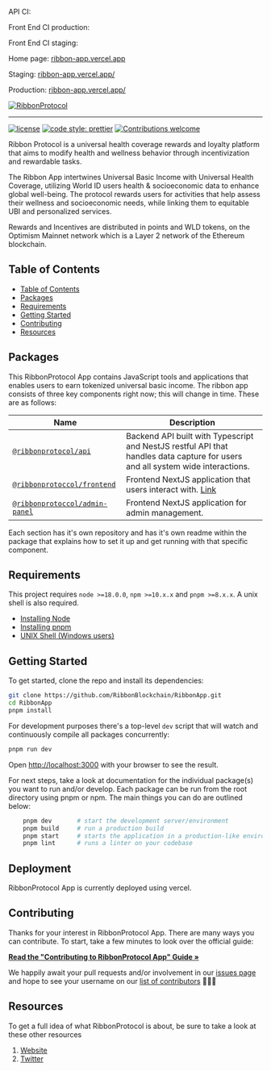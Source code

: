 API CI:

Front End CI production:

Front End CI staging:

Home page: [ribbon-app.vercel.app](https://ribbon-app.vercel.app)

Staging: [ribbon-app.vercel.app/](https://ribbon-app.vercel.app)

Production: [ribbon-app.vercel.app/](https://ribbon-app.vercel.app)

[![RibbonProtocol](https://d33wubrfki0l68.cloudfront.net/acc4bad7b8baf69c0a595a8887e51c474aeb5491/998d2/img/logo.png)](https://ribbon-app.vercel.app)

---

[![license](https://img.shields.io/badge/license-MIT-blue.svg?style=flat-square)](/LICENSE)
[![code style: prettier](https://img.shields.io/badge/code_style-prettier-ff69b4.svg?style=flat-square)](https://github.com/prettier/prettier)
[![Contributions welcome](https://img.shields.io/badge/contributions-welcome-orange.svg?style=flat-square)](/contributing.md)

Ribbon Protocol is a universal health coverage rewards and loyalty platform that aims to modify health and wellness behavior through incentivization and rewardable tasks.

The Ribbon App intertwines Universal Basic Income with Universal Health Coverage, utilizing World ID users health & socioeconomic data to enhance global well-being. The protocol rewards users for activities that help assess their wellness and socioeconomic needs, while linking them to equitable UBI and personalized services.

Rewards and Incentives are distributed in points and WLD tokens, on the Optimism Mainnet network which is a Layer 2 network of the Ethereum blockchain.

## Table of Contents

- [Table of Contents](#table-of-contents)
- [Packages](#packages)
- [Requirements](#requirements)
- [Getting Started](#getting-started)
- [Contributing](#contributing)
- [Resources](#resources)

## Packages

This RibbonProtocol App contains JavaScript tools and applications that enables users to earn tokenized universal basic income. The ribbon app consists of three key components right now; this will change in time. These are as follows:

| Name                                                                                           | Description                                                                                                                    |
| ---------------------------------------------------------------------------------------------- | ------------------------------------------------------------------------------------------------------------------------------ |
| [`@ribbonprotocol/api`](https://github.com/RibbonBlockchain/RibbonApp-BackEnd)                 | Backend API built with Typescript and NestJS restful API that handles data capture for users and all system wide interactions. |
| [`@ribbonprotoccol/frontend`](https://github.com/RibbonBlockchain/RibbonApp)                   | Frontend NextJS application that users interact with. [Link](https://ribbon-app.vercel.app)                                    |
| [`@ribbonprotoccol/admin-panel`](https://github.com/RibbonBlockchain/RibbonAdminPanelFrontEnd) | Frontend NextJS application for admin management.                                                                              |

Each section has it's own repository and has it's own readme within the package that explains how to set it up and get running with that specific component.

## Requirements

This project requires `node >=18.0.0`, `npm >=10.x.x` and `pnpm >=8.x.x`. A unix shell is also required.

- [Installing Node](https://docs.npmjs.com/getting-started/installing-node)
- [Installing pnpm](https://pnpm.io/7.x/installation)
- [UNIX Shell (Windows users)](https://docs.microsoft.com/en-us/windows/wsl/install-win10)

## Getting Started

To get started, clone the repo and install its dependencies:

```bash
git clone https://github.com/RibbonBlockchain/RibbonApp.git
cd RibbonApp
pnpm install
```

For development purposes there's a top-level `dev` script that will watch and continuously compile all packages concurrently:

```bash
pnpm run dev
```

Open [http://localhost:3000](http://localhost:3000) with your browser to see the result.

For next steps, take a look at documentation for the individual package(s) you want to run and/or develop. Each package can be run from the root directory using pnpm or npm. The main things you can do are outlined below:

```bash
    pnpm dev       # start the development server/environment
    pnpm build     # run a production build
    pnpm start     # starts the application in a production-like environment
    pnpm lint      # runs a linter on your codebase
```

## Deployment

RibbonProtocol App is currently deployed using vercel.

## Contributing

Thanks for your interest in RibbonProtocol App. There are many ways you can contribute. To start, take a few minutes to look over the official guide:

**[Read the "Contributing to RibbonProtocol App" Guide &raquo;](/contributing.md)**

We happily await your pull requests and/or involvement in our [issues page](https://github.com/RibbonBlockchain/RibbonApp/issues) and hope to see your username on our [list of contributors](https://github.com/RibbonBlockchain/RibbonApp) 🎉🎉🎉

## Resources

To get a full idea of what RibbonProtocol is about, be sure to take a look at these other resources

1. [Website](https://ribbon-app.vercel.app)
2. [Twitter]()
